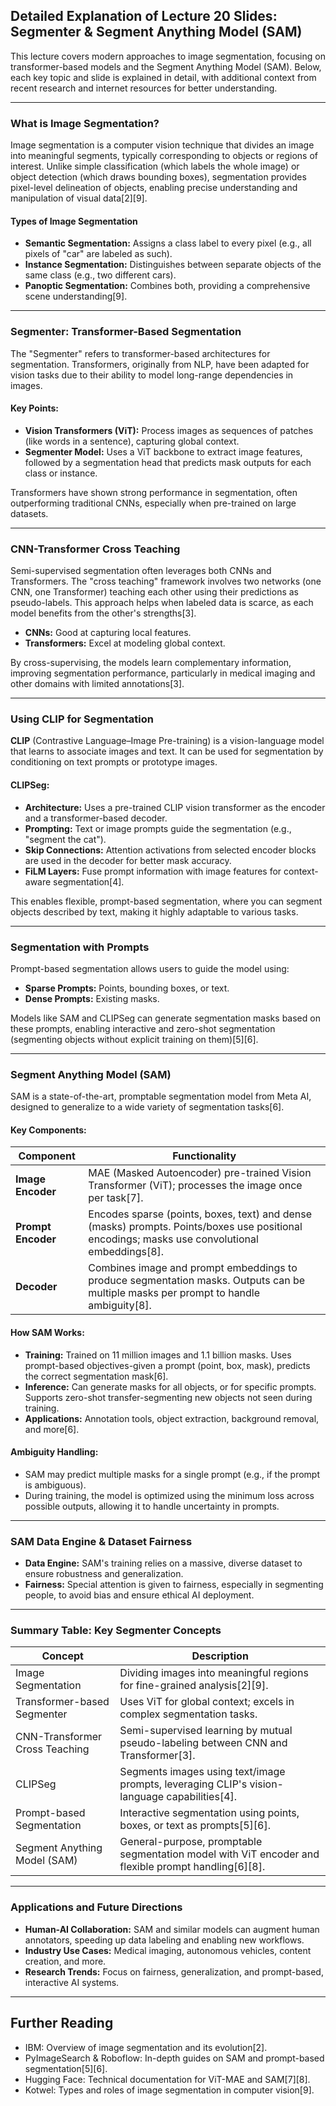 ## Detailed Explanation of Lecture 20 Slides: Segmenter & Segment Anything Model (SAM)

This lecture covers modern approaches to image segmentation, focusing on transformer-based models and the Segment Anything Model (SAM). Below, each key topic and slide is explained in detail, with additional context from recent research and internet resources for better understanding.

---

### **What is Image Segmentation?**

Image segmentation is a computer vision technique that divides an image into meaningful segments, typically corresponding to objects or regions of interest. Unlike simple classification (which labels the whole image) or object detection (which draws bounding boxes), segmentation provides pixel-level delineation of objects, enabling precise understanding and manipulation of visual data[2][9].

#### **Types of Image Segmentation**
- **Semantic Segmentation:** Assigns a class label to every pixel (e.g., all pixels of "car" are labeled as such).
- **Instance Segmentation:** Distinguishes between separate objects of the same class (e.g., two different cars).
- **Panoptic Segmentation:** Combines both, providing a comprehensive scene understanding[9].

---

### **Segmenter: Transformer-Based Segmentation**

The "Segmenter" refers to transformer-based architectures for segmentation. Transformers, originally from NLP, have been adapted for vision tasks due to their ability to model long-range dependencies in images.

#### **Key Points:**
- **Vision Transformers (ViT):** Process images as sequences of patches (like words in a sentence), capturing global context.
- **Segmenter Model:** Uses a ViT backbone to extract image features, followed by a segmentation head that predicts mask outputs for each class or instance.

Transformers have shown strong performance in segmentation, often outperforming traditional CNNs, especially when pre-trained on large datasets.

---

### **CNN-Transformer Cross Teaching**

Semi-supervised segmentation often leverages both CNNs and Transformers. The "cross teaching" framework involves two networks (one CNN, one Transformer) teaching each other using their predictions as pseudo-labels. This approach helps when labeled data is scarce, as each model benefits from the other's strengths[3].

- **CNNs:** Good at capturing local features.
- **Transformers:** Excel at modeling global context.

By cross-supervising, the models learn complementary information, improving segmentation performance, particularly in medical imaging and other domains with limited annotations[3].

---

### **Using CLIP for Segmentation**

**CLIP** (Contrastive Language–Image Pre-training) is a vision-language model that learns to associate images and text. It can be used for segmentation by conditioning on text prompts or prototype images.

#### **CLIPSeg:**
- **Architecture:** Uses a pre-trained CLIP vision transformer as the encoder and a transformer-based decoder.
- **Prompting:** Text or image prompts guide the segmentation (e.g., "segment the cat").
- **Skip Connections:** Attention activations from selected encoder blocks are used in the decoder for better mask accuracy.
- **FiLM Layers:** Fuse prompt information with image features for context-aware segmentation[4].

This enables flexible, prompt-based segmentation, where you can segment objects described by text, making it highly adaptable to various tasks.

---

### **Segmentation with Prompts**

Prompt-based segmentation allows users to guide the model using:
- **Sparse Prompts:** Points, bounding boxes, or text.
- **Dense Prompts:** Existing masks.

Models like SAM and CLIPSeg can generate segmentation masks based on these prompts, enabling interactive and zero-shot segmentation (segmenting objects without explicit training on them)[5][6].

---

### **Segment Anything Model (SAM)**

SAM is a state-of-the-art, promptable segmentation model from Meta AI, designed to generalize to a wide variety of segmentation tasks[6].

#### **Key Components:**

| Component         | Functionality                                                                                     |
|-------------------|--------------------------------------------------------------------------------------------------|
| **Image Encoder** | MAE (Masked Autoencoder) pre-trained Vision Transformer (ViT); processes the image once per task[7]. |
| **Prompt Encoder**| Encodes sparse (points, boxes, text) and dense (masks) prompts. Points/boxes use positional encodings; masks use convolutional embeddings[8]. |
| **Decoder**       | Combines image and prompt embeddings to produce segmentation masks. Outputs can be multiple masks per prompt to handle ambiguity[8]. |

#### **How SAM Works:**
- **Training:** Trained on 11 million images and 1.1 billion masks. Uses prompt-based objectives-given a prompt (point, box, mask), predicts the correct segmentation mask[6].
- **Inference:** Can generate masks for all objects, or for specific prompts. Supports zero-shot transfer-segmenting new objects not seen during training.
- **Applications:** Annotation tools, object extraction, background removal, and more[6].

#### **Ambiguity Handling:**
- SAM may predict multiple masks for a single prompt (e.g., if the prompt is ambiguous).
- During training, the model is optimized using the minimum loss across possible outputs, allowing it to handle uncertainty in prompts.

---

### **SAM Data Engine & Dataset Fairness**

- **Data Engine:** SAM's training relies on a massive, diverse dataset to ensure robustness and generalization.
- **Fairness:** Special attention is given to fairness, especially in segmenting people, to avoid bias and ensure ethical AI deployment.

---

### **Summary Table: Key Segmenter Concepts**

| Concept                      | Description                                                                                       |
|------------------------------|---------------------------------------------------------------------------------------------------|
| Image Segmentation           | Dividing images into meaningful regions for fine-grained analysis[2][9].                          |
| Transformer-based Segmenter  | Uses ViT for global context; excels in complex segmentation tasks.                                |
| CNN-Transformer Cross Teaching| Semi-supervised learning by mutual pseudo-labeling between CNN and Transformer[3].               |
| CLIPSeg                      | Segments images using text/image prompts, leveraging CLIP's vision-language capabilities[4].      |
| Prompt-based Segmentation    | Interactive segmentation using points, boxes, or text as prompts[5][6].                           |
| Segment Anything Model (SAM) | General-purpose, promptable segmentation model with ViT encoder and flexible prompt handling[6][8].|

---

### **Applications and Future Directions**

- **Human-AI Collaboration:** SAM and similar models can augment human annotators, speeding up data labeling and enabling new workflows.
- **Industry Use Cases:** Medical imaging, autonomous vehicles, content creation, and more.
- **Research Trends:** Focus on fairness, generalization, and prompt-based, interactive AI systems.

---

## **Further Reading**

- IBM: Overview of image segmentation and its evolution[2].
- PyImageSearch & Roboflow: In-depth guides on SAM and prompt-based segmentation[5][6].
- Hugging Face: Technical documentation for ViT-MAE and SAM[7][8].
- Kotwel: Types and roles of image segmentation in computer vision[9].

